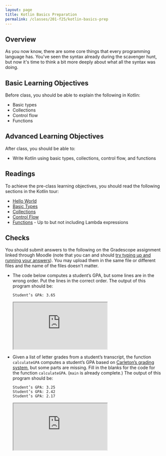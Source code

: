 ```yaml
---
layout: page
title: Kotlin Basics Preparation
permalink: /classes/201-f25/kotlin-basics-prep
---
```


## Overview
As you now know, there are some core things that every programming language has. You've seen the syntax already during the scavenger hunt, but now it's time to think a bit more deeply about what all the syntax was doing.

## Basic Learning Objectives
Before class, you should be able to explain the following in Kotlin:
* Basic types
* Collections
* Control flow
* Functions

## Advanced Learning Objectives
After class, you should be able to:
* Write Kotlin using basic types, collections, control flow, and functions

## Readings
To achieve the pre-class learning objectives, you should read the following sections in the Kotlin tour:

* [Hello World](https://kotlinlang.org/docs/kotlin-tour-hello-world.html)
* [Basic Types](https://kotlinlang.org/docs/kotlin-tour-basic-types.html)
* [Collections](https://kotlinlang.org/docs/kotlin-tour-collections.html)
* [Control Flow](https://kotlinlang.org/docs/kotlin-tour-control-flow.html)
* [Functions](https://kotlinlang.org/docs/kotlin-tour-functions.html) - Up to but not including Lambda expressions


## Checks
You should submit answers to the following on the Gradescope assignment linked through Moodle (note that you can and should [try typing up and running your answers](https://pl.kotl.in/2YMTJHlUF)). You may upload them in the same file or different files and the name of the files doesn't matter.
* The code below computes a student’s GPA, but some lines are in the wrong order. Put the lines in the correct order. The output of this program should be: 

    ```
    Student’s GPA: 3.65
    ```

    <iframe src="https://pl.kotl.in/fBQXxV369"></iframe>

* Given a list of letter grades from a student’s transcript, the function `calculateGPA` computes a student’s GPA based on [Carleton’s grading system](https://www.carleton.edu/handbook/academics/?policy=385&a=student), but some parts are missing. Fill in the blanks for the code for the function `calculateGPA`. (`main` is already complete.)  The output of this program should be:
    ```
    Student’s GPA: 3.25
    Student’s GPA: 2.42
    Student’s GPA: 2.17
    ```


    <iframe src="https://pl.kotl.in/mlZyvA1hE"></iframe>
